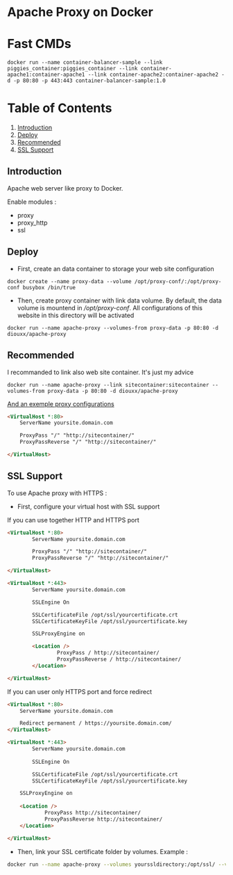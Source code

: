 # Apache Proxy on Docker

# Fast CMDs
```
docker run --name container-balancer-sample --link piggies_container:piggies_container --link container-apache1:container-apache1 --link container-apache2:container-apache2 -d -p 80:80 -p 443:443 container-balancer-sample:1.0
```
# Table of Contents
1. [Introduction](#introduction)
2. [Deploy](#deploy)
3. [Recommended](#recommended)
4. [SSL Support](#ssl-support)

## Introduction
Apache web server like proxy to Docker.

Enable modules :
  * proxy
  * proxy_http
  * ssl

## Deploy

* First, create an data container to storage your web site configuration
```
docker create --name proxy-data --volume /opt/proxy-conf/:/opt/proxy-conf busybox /bin/true
```

* Then, create proxy container with link data volume. By default, the data volume is mountend in */opt/proxy-conf*.
All configurations of this website in this directory will be activated
```
docker run --name apache-proxy --volumes-from proxy-data -p 80:80 -d diouxx/apache-proxy
```

## Recommended

I recommanded to link also web site container. It's just my advice

```
docker run --name apache-proxy --link sitecontainer:sitecontainer --volumes-from proxy-data -p 80:80 -d diouxx/apache-proxy
```

[And an exemple proxy configurations](https://httpd.apache.org/docs/current/en/mod/mod_proxy.html)

```html
<VirtualHost *:80>
	ServerName yoursite.domain.com

	ProxyPass "/" "http://sitecontainer/"
	ProxyPassReverse "/" "http://sitecontainer/"

</VirtualHost>
```
## SSL Support

To use Apache proxy with HTTPS :

* First, configure your virtual host with SSL support

If you can use together HTTP and HTTPS port
```html
<VirtualHost *:80>
        ServerName yoursite.domain.com

        ProxyPass "/" "http://sitecontainer/"
        ProxyPassReverse "/" "http://sitecontainer/"

</VirtualHost>

<VirtualHost *:443>
        ServerName yoursite.domain.com

        SSLEngine On

        SSLCertificateFile /opt/ssl/yourcertificate.crt
        SSLCertificateKeyFile /opt/ssl/yourcertificate.key

        SSLProxyEngine on

        <Location />
                ProxyPass / http://sitecontainer/
                ProxyPassReverse / http://sitecontainer/
        </Location>

</VirtualHost>
```

If you can user only HTTPS port and force redirect
```html
<VirtualHost *:80>
	ServerName yoursite.domain.com

	Redirect permanent / https://yoursite.domain.com/
</VirtualHost>

<VirtualHost *:443>
        ServerName yoursite.domain.com
	
        SSLEngine On

        SSLCertificateFile /opt/ssl/yourcertificate.crt
        SSLCertificateKeyFile /opt/ssl/yourcertificate.key

	SSLProxyEngine on
	
	<Location />
        	ProxyPass http://sitecontainer/
        	ProxyPassReverse http://sitecontainer/
	</Location>

</VirtualHost>
```

* Then, link your SSL certificate folder by volumes. Example :
```sh
docker run --name apache-proxy --volumes yourssldirectory:/opt/ssl/ --volumes-from proxy-data -p 80:80 -p 443:443 -d diouxx/apache-proxy
```
